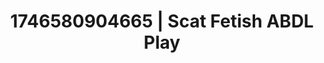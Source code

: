 ---
categories:
- AI-generated
- Morning passion
- Tattooed beauties
- Dreamy pleasure
- ASMR
- Virtual intimacy
- Closeness kink
- Cosplay
image: /assets/images/1746580904665.jpg
layout: post
seo:
  description: Featured content with exclusive ABDL Play, Scat Fetish. HD images available.
  keywords: ABDL Play, Scat Fetish
  og_image: /assets/images/1746580904665.jpg
  schema_type: VisualArtwork
tags:
- ABDL Play
- Scat Fetish
- '#1746580904665'
title: 1746580904665 | Scat Fetish ABDL Play
---